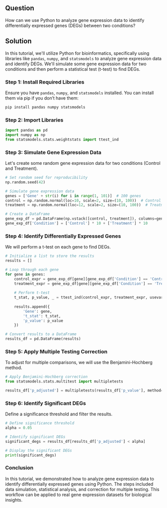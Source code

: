 ## Question
How can we use Python to analyze gene expression data to identify differentially expressed genes (DEGs) between two conditions?

## Solution
In this tutorial, we'll utilize Python for bioinformatics, specifically using libraries like `pandas`, `numpy`, and `statsmodels` to analyze gene expression data and identify DEGs. We'll simulate some gene expression data for two conditions and then perform a statistical test (t-test) to find DEGs.

### Step 1: Install Required Libraries
Ensure you have `pandas`, `numpy`, and `statsmodels` installed. You can install them via pip if you don’t have them:

```bash
pip install pandas numpy statsmodels
```

### Step 2: Import Libraries

```python
import pandas as pd
import numpy as np
from statsmodels.stats.weightstats import ttest_ind
```

### Step 3: Simulate Gene Expression Data
Let's create some random gene expression data for two conditions (Control and Treatment).

```python
# Set random seed for reproducibility
np.random.seed(42)

# Simulate gene expression data
genes = ['Gene' + str(i) for i in range(1, 101)]  # 100 genes
control = np.random.normal(loc=10, scale=2, size=(10, 100))  # Control group with 10 samples
treatment = np.random.normal(loc=12, scale=2, size=(10, 100))  # Treatment group with 10 samples

# Create a DataFrame
gene_exp_df = pd.DataFrame(np.vstack([control, treatment]), columns=genes)
gene_exp_df['Condition'] = ['Control'] * 10 + ['Treatment'] * 10
```

### Step 4: Identify Differentially Expressed Genes
We will perform a t-test on each gene to find DEGs.

```python
# Initialize a list to store the results
results = []

# Loop through each gene
for gene in genes:
    control_expr = gene_exp_df[gene][gene_exp_df['Condition'] == 'Control']
    treatment_expr = gene_exp_df[gene][gene_exp_df['Condition'] == 'Treatment']
    
    # Perform t-test
    t_stat, p_value, _ = ttest_ind(control_expr, treatment_expr, usevar='unequal')
    
    results.append({
        'Gene': gene,
        't_stat': t_stat,
        'p_value': p_value
    })

# Convert results to a DataFrame
results_df = pd.DataFrame(results)
```

### Step 5: Apply Multiple Testing Correction
To adjust for multiple comparisons, we will use the Benjamini-Hochberg method.

```python
# Apply Benjamini-Hochberg correction
from statsmodels.stats.multitest import multipletests

results_df['p_adjusted'] = multipletests(results_df['p_value'], method='fdr_bh')[1]
```

### Step 6: Identify Significant DEGs
Define a significance threshold and filter the results.

```python
# Define significance threshold
alpha = 0.05

# Identify significant DEGs
significant_degs = results_df[results_df['p_adjusted'] < alpha]

# Display the significant DEGs
print(significant_degs)
```

### Conclusion
In this tutorial, we demonstrated how to analyze gene expression data to identify differentially expressed genes using Python. The steps included data simulation, statistical analysis, and correction for multiple testing. This workflow can be applied to real gene expression datasets for biological insights.